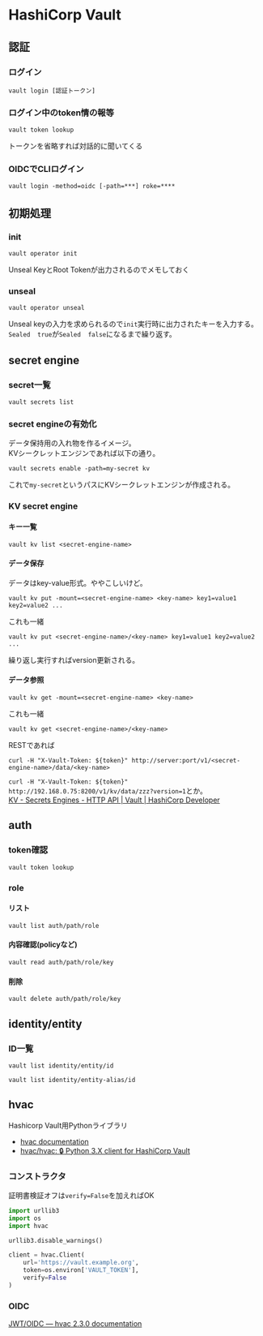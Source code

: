# HashiCorp Vault

## 認証

### ログイン

```console
vault login [認証トークン]
```

### ログイン中のtoken情の報等

```console
vault token lookup
```

トークンを省略すれば対話的に聞いてくる

### OIDCでCLIログイン

```console
vault login -method=oidc [-path=***] roke=****
```

## 初期処理

### init

```console
vault operator init
```

Unseal KeyとRoot Tokenが出力されるのでメモしておく

### unseal

```console
vault operator unseal
```

Unseal keyの入力を求められるので`init`実行時に出力されたキーを入力する。  
`Sealed  true`が`Sealed  false`になるまで繰り返す。

## secret engine

### secret一覧

```console
vault secrets list
```

### secret engineの有効化

データ保持用の入れ物を作るイメージ。  
KVシークレットエンジンであれば以下の通り。

```console
vault secrets enable -path=my-secret kv
```

これで`my-secret`というパスにKVシークレットエンジンが作成される。

### KV secret engine

#### キー一覧

```console
vault kv list <secret-engine-name>
```

#### データ保存

データはkey-value形式。ややこしいけど。

```console
vault kv put -mount=<secret-engine-name> <key-name> key1=value1 key2=value2 ...
```

これも一緒

```console
vault kv put <secret-engine-name>/<key-name> key1=value1 key2=value2 ...
```

繰り返し実行すればversion更新される。

#### データ参照

```console
vault kv get -mount=<secret-engine-name> <key-name>
```

これも一緒

```console
vault kv get <secret-engine-name>/<key-name>
```

RESTであれば

```console
curl -H "X-Vault-Token: ${token}" http://server:port/v1/<secret-engine-name>/data/<key-name>
```

`curl -H "X-Vault-Token: ${token}" http://192.168.0.75:8200/v1/kv/data/zzz?version=1`とか。  
[KV - Secrets Engines - HTTP API | Vault | HashiCorp Developer](https://developer.hashicorp.com/vault/api-docs/secret/kv/kv-v2)

## auth

### token確認

```console
vault token lookup
```

### role

#### リスト

```console
vault list auth/path/role
```

#### 内容確認(policyなど)

```console
vault read auth/path/role/key
```

#### 削除

```console
vault delete auth/path/role/key
```

## identity/entity

### ID一覧

```console
vault list identity/entity/id
```

```console
vault list identity/entity-alias/id
```

## hvac

Hashicorp Vault用Pythonライブラリ

- [hvac documentation](https://python-hvac.org/en/latest/overview.html)
- [hvac/hvac: :lock: Python 3.X client for HashiCorp Vault](https://github.com/hvac/hvac)

### コンストラクタ

証明書検証オフは`verify=False`を加えればOK

```py
import urllib3
import os
import hvac

urllib3.disable_warnings()

client = hvac.Client(
    url='https://vault.example.org',
    token=os.environ['VAULT_TOKEN'],
    verify=False
)
```

### OIDC

[JWT/OIDC — hvac 2.3.0 documentation](https://python-hvac.org/en/stable/usage/auth_methods/jwt-oidc.html)
